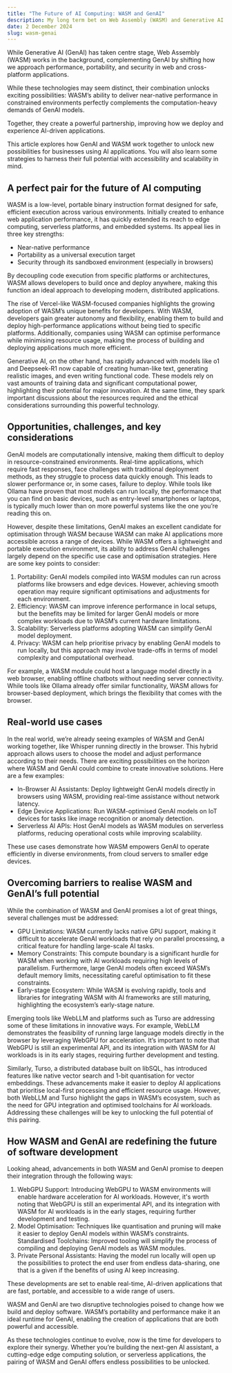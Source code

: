 ```yaml
---
title: "The Future of AI Computing: WASM and GenAI"
description: My long term bet on Web Assembly (WASM) and Generative AI (GenAI) to power the future of AI computing.
date: 2 December 2024
slug: wasm-genai
---
```


While Generative AI (GenAI) has taken centre stage, Web Assembly (WASM) works in the background, complementing GenAI by shifting how we approach performance, portability, and security in web and cross-platform applications.

While these technologies may seem distinct, their combination unlocks exciting possibilities: WASM’s ability to deliver near-native performance in constrained environments perfectly complements the computation-heavy demands of GenAI models.

Together, they create a powerful partnership, improving how we deploy and experience AI-driven applications.

This article explores how GenAI and WASM work together to unlock new possibilities for businesses using AI applications. You will also learn some strategies to harness their full potential with accessibility and scalability in mind.

## A perfect pair for the future of AI computing

WASM is a low-level, portable binary instruction format designed for safe, efficient execution across various environments. Initially created to enhance web application performance, it has quickly extended its reach to edge computing, serverless platforms, and embedded systems. Its appeal lies in three key strengths:

- Near-native performance
- Portability as a universal execution target
- Security through its sandboxed environment (especially in browsers)

By decoupling code execution from specific platforms or architectures, WASM allows developers to build once and deploy anywhere, making this function an ideal approach to developing modern, distributed applications. 

The rise of Vercel-like WASM-focused companies highlights the growing adoption of WASM’s unique benefits for developers. With WASM, developers gain greater autonomy and flexibility, enabling them to build and deploy high-performance applications without being tied to specific platforms. Additionally, companies using WASM can optimise performance while minimising resource usage, making the process of building and deploying applications much more efficient.

Generative AI, on the other hand, has rapidly advanced with models like o1 and Deepseek-R1 now capable of creating human-like text, generating realistic images, and even writing functional code. These models rely on vast amounts of training data and significant computational power, highlighting their potential for major innovation. At the same time, they spark important discussions about the resources required and the ethical considerations surrounding this powerful technology.

## Opportunities, challenges, and key considerations

GenAI models are computationally intensive, making them difficult to deploy in resource-constrained environments. Real-time applications, which require fast responses, face challenges with traditional deployment methods, as they struggle to process data quickly enough. This leads to slower performance or, in some cases, failure to deploy. While tools like Ollama have proven that most models can run locally, the performance that you can find on basic devices, such as entry-level smartphones or laptops, is typically much lower than on more powerful systems like the one you’re reading this on.

However, despite these limitations, GenAI makes an excellent candidate for optimisation through WASM because WASM can make AI applications more accessible across a range of devices. While WASM offers a lightweight and portable execution environment, its ability to address GenAI challenges largely depend on the specific use case and optimisation strategies. Here are some key points to consider:

1. Portability: GenAI models compiled into WASM modules can run across platforms like browsers and edge devices. However, achieving smooth operation may require significant optimisations and adjustments for each environment.
2. Efficiency: WASM can improve inference performance in local setups, but the benefits may be limited for larger GenAI models or more complex workloads due to WASM’s current hardware limitations.
3. Scalability: Serverless platforms adopting WASM can simplify GenAI model deployment.
4. Privacy: WASM can help prioritise privacy by enabling GenAI models to run locally, but this approach may involve trade-offs in terms of model complexity and computational overhead.

For example, a WASM module could host a language model directly in a web browser, enabling offline chatbots without needing server connectivity. While tools like Ollama already offer similar functionality, WASM allows for browser-based deployment, which brings the flexibility that comes with the browser.

## Real-world use cases

In the real world, we’re already seeing examples of WASM and GenAI working together, like Whisper running directly in the browser. This hybrid approach allows users to choose the model and adjust performance according to their needs. There are exciting possibilities on the horizon where WASM and GenAI could combine to create innovative solutions. Here are a few examples: 

- In-Browser AI Assistants: Deploy lightweight GenAI models directly in browsers using WASM, providing real-time assistance without network latency.
- Edge Device Applications: Run WASM-optimised GenAI models on IoT devices for tasks like image recognition or anomaly detection.
- Serverless AI APIs: Host GenAI models as WASM modules on serverless platforms, reducing operational costs while improving scalability.

These use cases demonstrate how WASM empowers GenAI to operate efficiently in diverse environments, from cloud servers to smaller edge devices.

## Overcoming barriers to realise WASM and GenAI’s full potential

While the combination of WASM and GenAI promises a lot of great things, several challenges must be addressed:

- GPU Limitations: WASM currently lacks native GPU support, making it difficult to accelerate GenAI workloads that rely on parallel processing, a critical feature for handling large-scale AI tasks.
- Memory Constraints: This compute boundary is a significant hurdle for WASM when working with AI workloads requiring high levels of parallelism. Furthermore, large GenAI models often exceed WASM’s default memory limits, necessitating careful optimisation to fit these constraints. 
- Early-stage Ecosystem: While WASM is evolving rapidly, tools and libraries for integrating WASM with AI frameworks are still maturing, highlighting the ecosystem’s early-stage nature.

Emerging tools like WebLLM and platforms such as Turso are addressing some of these limitations in innovative ways. For example, WebLLM demonstrates the feasibility of running large language models directly in the browser by leveraging WebGPU for acceleration. It’s important to note that WebGPU is still an experimental API, and its integration with WASM for AI workloads is in its early stages, requiring further development and testing. 

Similarly, Turso, a distributed database built on libSQL, has introduced features like native vector search and 1-bit quantisation for vector embeddings. These advancements make it easier to deploy AI applications that prioritise local-first processing and efficient resource usage. However, both WebLLM and Turso highlight the gaps in WASM’s ecosystem, such as the need for GPU integration and optimised toolchains for AI workloads. Addressing these challenges will be key to unlocking the full potential of this pairing.

## How WASM and GenAI are redefining the future of software development

Looking ahead, advancements in both WASM and GenAI promise to deepen their integration through the following ways:

1. WebGPU Support: Introducing WebGPU to WASM environments will enable hardware acceleration for AI workloads. However, it's worth noting that WebGPU is still an experimental API, and its integration with WASM for AI workloads is in the early stages, requiring further development and testing.
2. Model Optimisation: Techniques like quantisation and pruning will make it easier to deploy GenAI models within WASM’s constraints.
Standardised Toolchains: Improved tooling will simplify the process of compiling and deploying GenAI models as WASM modules.
3. Private Personal Assistants: Having the model run locally will open up the possibilities to protect the end user from endless data-sharing, one that is a given if the benefits of using AI keep increasing.

These developments are set to enable real-time, AI-driven applications that are fast, portable, and accessible to a wide range of users.

WASM and GenAI are two disruptive technologies poised to change how we build and deploy software. WASM’s portability and performance make it an ideal runtime for GenAI, enabling the creation of applications that are both powerful and accessible.

As these technologies continue to evolve, now is the time for developers to explore their synergy. Whether you’re building the next-gen AI assistant, a cutting-edge edge computing solution, or serverless applications, the pairing of WASM and GenAI offers endless possibilities to be unlocked.
